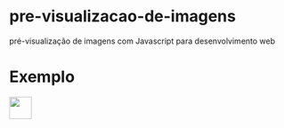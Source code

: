 # pre-visualizacao-de-imagens
pré-visualização de imagens com Javascript para desenvolvimento web

# Exemplo
<img src="https://media.giphy.com/media/9yZuScHdmj6tM9PLMs/giphy.gif" width="40" height="40" />
